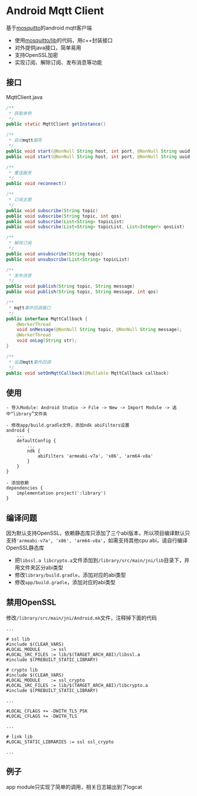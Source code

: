 # Android Mqtt Client
基于[mosquitto](https://github.com/eclipse/mosquitto)的android mqtt客户端
* 使用[mosquitto/lib](https://github.com/eclipse/mosquitto/tree/master/lib)的代码，用c++封装接口
* 对外提供java接口，简单易用
* 支持OpenSSL加密
* 实现订阅、解除订阅、发布消息等功能

## 接口
MqttClient.java
```java
/**
 * 获取单例
 */
public static MqttClient getInstance()
```
```java 
/**
 * 启动mqtt服务
 */
public void start(@NonNull String host, int port, @NonNull String uuid, boolean clearSession)
public void start(@NonNull String host, int port, @NonNull String uuid, boolean clearSession, @NonNull String caFilePath, @NonNull String username, @NonNull String password) 
```
```java
/**
 * 重连服务
 */
public void reconnect()
```
```java
/**
 * 订阅主题
 */
public void subscribe(String topic)
public void subscribe(String topic, int qos)
public void subscribe(List<String> topicList)
public void subscribe(List<String> topicList, List<Integer> qosList)
```
```java
/**
 * 解除订阅
 */
public void unsubscribe(String topic)
public void unsubscribe(List<String> topicList)
```
```java
/**
 * 发布消息
 */
public void publish(String topic, String message)
public void publish(String topic, String message, int qos)
```
```java
/**
 * mqtt事件回调接口
 */
public interface MqttCallback {
    @WorkerThread
    void onMessage(@NonNull String topic, @NonNull String message);
    @WorkerThread
    void onLog(String str);
}
```
```java
/**
 * 设置mqtt事件回调
 */
public void setOnMqttCallback(@Nullable MqttCallback callback)
```

## 使用
```
- 导入Module: Android Studio -> File -> New -> Import Module -> 选中“library”文件夹

- 修改app/build.gradle文件，添加ndk abiFilters设置
android {
    ...
    defaultConfig {
        ...
        ndk {
            abiFilters 'armeabi-v7a', 'x86', 'arm64-v8a'
        }
    }
}

- 添加依赖
dependencies {
    implementation project(':library')
}
```

## 编译问题
因为默认支持OpenSSL，依赖静态库只添加了三个abi版本，所以项目编译默认只支持```'armeabi-v7a', 'x86', 'arm64-v8a'```，如需支持其他cpu abi，请自行编译OpenSSL静态库
* 把```libssl.a libcrypto.a```文件添加到```/library/src/main/jni/lib```目录下，并用文件夹区分abi类型
* 修改```library/build.gradle```，添加对应的abi类型
* 修改```app/build.gradle```，添加对应的abi类型

## 禁用OpenSSL
修改```/library/src/main/jni/Android.mk```文件，注释掉下面的代码
```
...

# ssl lib
#include $(CLEAR_VARS)
#LOCAL_MODULE    := ssl
#LOCAL_SRC_FILES := lib/$(TARGET_ARCH_ABI)/libssl.a
#include $(PREBUILT_STATIC_LIBRARY)

# crypto lib
#include $(CLEAR_VARS)
#LOCAL_MODULE    := ssl_crypto
#LOCAL_SRC_FILES := lib/$(TARGET_ARCH_ABI)/libcrypto.a
#include $(PREBUILT_STATIC_LIBRARY)

...

#LOCAL_CFLAGS += -DWITH_TLS_PSK
#LOCAL_CFLAGS += -DWITH_TLS

...

# link lib
#LOCAL_STATIC_LIBRARIES := ssl ssl_crypto

...
```

## 例子
app module只实现了简单的调用，相关日志输出到了logcat